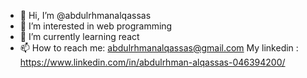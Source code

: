 - 👋 Hi, I’m @abdulrhmanalqassas
- 👀 I’m interested in web programming
- 🌱 I’m currently learning react
- 📫 How to reach me: 
abdulrhmanalqassas@gmail.com
My linkedin :
https://www.linkedin.com/in/abdulrhman-alqassas-046394200/

<!---
abdulrhmanalqassas/abdulrhmanalqassas is a ✨ special ✨ repository because its `README.md` (this file) appears on your GitHub profile.
You can click the Preview link to take a look at your changes.
--->
